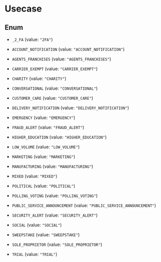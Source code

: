 

# Usecase

## Enum


* `_2_FA` (value: `"2FA"`)

* `ACCOUNT_NOTIFICATION` (value: `"ACCOUNT_NOTIFICATION"`)

* `AGENTS_FRANCHISES` (value: `"AGENTS_FRANCHISES"`)

* `CARRIER_EXEMPT` (value: `"CARRIER_EXEMPT"`)

* `CHARITY` (value: `"CHARITY"`)

* `CONVERSATIONAL` (value: `"CONVERSATIONAL"`)

* `CUSTOMER_CARE` (value: `"CUSTOMER_CARE"`)

* `DELIVERY_NOTIFICATION` (value: `"DELIVERY_NOTIFICATION"`)

* `EMERGENCY` (value: `"EMERGENCY"`)

* `FRAUD_ALERT` (value: `"FRAUD_ALERT"`)

* `HIGHER_EDUCATION` (value: `"HIGHER_EDUCATION"`)

* `LOW_VOLUME` (value: `"LOW_VOLUME"`)

* `MARKETING` (value: `"MARKETING"`)

* `MANUFACTURING` (value: `"MANUFACTURING"`)

* `MIXED` (value: `"MIXED"`)

* `POLITICAL` (value: `"POLITICAL"`)

* `POLLING_VOTING` (value: `"POLLING_VOTING"`)

* `PUBLIC_SERVICE_ANNOUNCEMENT` (value: `"PUBLIC_SERVICE_ANNOUNCEMENT"`)

* `SECURITY_ALERT` (value: `"SECURITY_ALERT"`)

* `SOCIAL` (value: `"SOCIAL"`)

* `SWEEPSTAKE` (value: `"SWEEPSTAKE"`)

* `SOLE_PROPRIETOR` (value: `"SOLE_PROPRIETOR"`)

* `TRIAL` (value: `"TRIAL"`)



